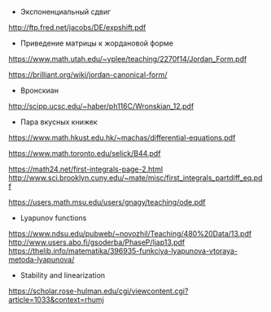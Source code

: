 * Экспоненциальный сдвиг

http://ftp.fred.net/jacobs/DE/expshift.pdf

* Приведение матрицы к жордановой форме

https://www.math.utah.edu/~yplee/teaching/2270f14/Jordan_Form.pdf

https://brilliant.org/wiki/jordan-canonical-form/


* Вронскиан

http://scipp.ucsc.edu/~haber/ph116C/Wronskian_12.pdf

* Пара вкусных книжек

https://www.math.hkust.edu.hk/~machas/differential-equations.pdf

https://www.math.toronto.edu/selick/B44.pdf




https://math24.net/first-integrals-page-2.html
http://www.sci.brooklyn.cuny.edu/~mate/misc/first_integrals_partdiff_eq.pdf

https://users.math.msu.edu/users/gnagy/teaching/ode.pdf

* Lyapunov functions

https://www.ndsu.edu/pubweb/~novozhil/Teaching/480%20Data/13.pdf
http://www.users.abo.fi/gsoderba/PhaseP/ljap13.pdf
https://thelib.info/matematika/396935-funkciya-lyapunova-vtoraya-metoda-lyapunova/


* Stability and linearization 

https://scholar.rose-hulman.edu/cgi/viewcontent.cgi?article=1033&context=rhumj
